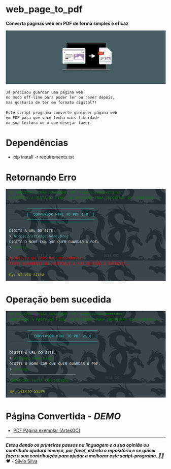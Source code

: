 # web_page_to_pdf
**Converta páginas web em PDF de forma simples e eficaz**

![](img/save-a-webpage-as-a-pdf-1920-646.png)

    Já precisou guardar uma página web
    no modo off-line para poder ler ou rever depois,
    mas gostaria de ter em formato digital?! 
    
    Este script-programa converte qualquer página web
    em PDF para que você tenha mais liberdade
    na sua leitura ou o que desejar fazer. 

# Dependências 

- pip install -r requirements.txt

# Retornando Erro

![](img/erro.png)

# Operação bem sucedida

![](img/bem_sucedido.png)

# Página Convertida - _DEMO_

- [PDF Página exemplar (ArtesGC)](arquivosConvertidos-DEMO/artesgc.pdf)

---

**_Estou dando os primeiros passos na linguagem e a sua opinião ou contributo ajudará imenso, por favor, estrela o repositório e se quiser faça a sua contribuição para ajudar a melhorar este 
script-programa. 🙏🖖❤️_** - [Silvio Silva](https://github.com/silviooosilva)
